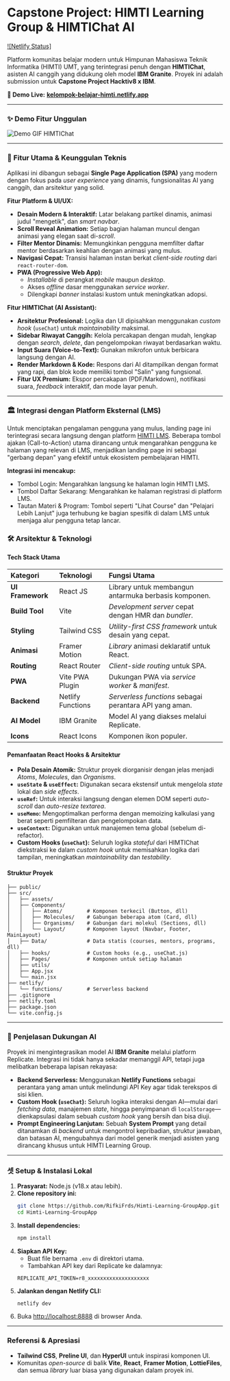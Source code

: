 # Capstone Project: HIMTI Learning Group & HIMTIChat AI

[![Netlify Status]](https://app.netlify.com/sites/kelompok-belajar-himti/deploys)

Platform komunitas belajar modern untuk Himpunan Mahasiswa Teknik Informatika (HIMTI) UMT, yang terintegrasi penuh dengan **HIMTIChat**, asisten AI canggih yang didukung oleh model **IBM Granite**. Proyek ini adalah submission untuk **Capstone Project Hacktiv8 x IBM**.

**🚀 Demo Live:** [**kelompok-belajar-himti.netlify.app**](https://kelompok-belajar-himti.netlify.app/)

---

### ✨ Demo Fitur Unggulan

![Demo GIF HIMTIChat](https://jumpshare.com/s/8EFNX2YwUPaSFRRjSQjE)

---

### 🌟 Fitur Utama & Keunggulan Teknis

Aplikasi ini dibangun sebagai **Single Page Application (SPA)** yang modern dengan fokus pada *user experience* yang dinamis, fungsionalitas AI yang canggih, dan arsitektur yang solid.

**Fitur Platform & UI/UX:**
-   **Desain Modern & Interaktif:** Latar belakang partikel dinamis, animasi judul "mengetik", dan *smart navbar*.
-   **Scroll Reveal Animation:** Setiap bagian halaman muncul dengan animasi yang elegan saat di-*scroll*.
-   **Filter Mentor Dinamis:** Memungkinkan pengguna memfilter daftar mentor berdasarkan keahlian dengan animasi yang mulus.
-   **Navigasi Cepat:** Transisi halaman instan berkat *client-side routing* dari `react-router-dom`.
-   **PWA (Progressive Web App):**
    -   *Installable* di perangkat *mobile* maupun *desktop*.
    -   Akses *offline* dasar menggunakan *service worker*.
    -   Dilengkapi *banner* instalasi kustom untuk meningkatkan adopsi.

**Fitur HIMTIChat (AI Assistant):**
-   **Arsitektur Profesional:** Logika dan UI dipisahkan menggunakan *custom hook* (`useChat`) untuk *maintainability* maksimal.
-   **Sidebar Riwayat Canggih:** Kelola percakapan dengan mudah, lengkap dengan *search*, *delete*, dan pengelompokan riwayat berdasarkan waktu.
-   **Input Suara (Voice-to-Text):** Gunakan mikrofon untuk berbicara langsung dengan AI.
-   **Render Markdown & Kode:** Respons dari AI ditampilkan dengan format yang rapi, dan blok kode memiliki tombol "Salin" yang fungsional.
-   **Fitur UX Premium:** Ekspor percakapan (PDF/Markdown), notifikasi suara, *feedback* interaktif, dan mode layar penuh.

---

### 🏛️ Integrasi dengan Platform Eksternal (LMS)

Untuk menciptakan pengalaman pengguna yang mulus, landing page ini terintegrasi secara langsung dengan platform [HIMTI LMS](himti-lms.vercel.app). Beberapa tombol ajakan (Call-to-Action) utama dirancang untuk mengarahkan pengguna ke halaman yang relevan di LMS, menjadikan landing page ini sebagai "gerbang depan" yang efektif untuk ekosistem pembelajaran HIMTI.

**Integrasi ini mencakup:**
- Tombol Login: Mengarahkan langsung ke halaman login HIMTI LMS.
- Tombol Daftar Sekarang: Mengarahkan ke halaman registrasi di platform LMS.
- Tautan Materi & Program: Tombol seperti "Lihat Course" dan "Pelajari Lebih Lanjut" juga terhubung ke bagian spesifik di dalam LMS untuk menjaga alur pengguna tetap lancar.

### 🛠️ Arsitektur & Teknologi

#### **Tech Stack Utama**

| Kategori | Teknologi | Fungsi Utama |
| :--- | :--- | :--- |
| **UI Framework** | React JS | Library untuk membangun antarmuka berbasis komponen. |
| **Build Tool** | Vite | *Development server* cepat dengan HMR dan *bundler*. |
| **Styling** | Tailwind CSS | *Utility-first CSS framework* untuk desain yang cepat. |
| **Animasi** | Framer Motion | *Library* animasi deklaratif untuk React. |
| **Routing** | React Router | *Client-side routing* untuk SPA. |
| **PWA** | Vite PWA Plugin | Dukungan PWA via *service worker* & *manifest*. |
| **Backend** | Netlify Functions | *Serverless functions* sebagai perantara API yang aman. |
| **AI Model** | IBM Granite | Model AI yang diakses melalui Replicate. |
| **Icons** | React Icons | Komponen ikon populer. |

#### **Pemanfaatan React Hooks & Arsitektur**
-   **Pola Desain Atomik:** Struktur proyek diorganisir dengan jelas menjadi *Atoms*, *Molecules*, dan *Organisms*.
-   **`useState` & `useEffect`:** Digunakan secara ekstensif untuk mengelola *state* lokal dan *side effects*.
-   **`useRef`:** Untuk interaksi langsung dengan elemen DOM seperti *auto-scroll* dan *auto-resize textarea*.
-   **`useMemo`:** Mengoptimalkan performa dengan memoizing kalkulasi yang berat seperti pemfilteran dan pengelompokan data.
-   **`useContext`:** Digunakan untuk manajemen tema global (sebelum di-refactor).
-   **Custom Hooks (`useChat`):** Seluruh logika *stateful* dari HIMTIChat diekstraksi ke dalam *custom hook* untuk memisahkan logika dari tampilan, meningkatkan *maintainability* dan *testability*.

#### **Struktur Proyek**
```
├── public/
├── src/
│   ├── assets/
│   ├── Components/
│   │   ├── Atoms/        # Komponen terkecil (Button, dll)
│   │   ├── Molecules/    # Gabungan beberapa atom (Card, dll)
│   │   ├── Organisms/    # Gabungan dari molekul (Sections, dll)
│   │   └── Layout/       # Komponen layout (Navbar, Footer, MainLayout)
│   ├── Data/             # Data statis (courses, mentors, programs, dll)
│   ├── hooks/            # Custom hooks (e.g., useChat.js)
│   ├── Pages/            # Komponen untuk setiap halaman
│   ├── utils/            
│   ├── App.jsx
│   └── main.jsx
├── netlify/
│   └── functions/        # Serverless backend
├── .gitignore
├── netlify.toml
├── package.json
└── vite.config.js
```
---

### 🤖 Penjelasan Dukungan AI

Proyek ini mengintegrasikan model AI **IBM Granite** melalui platform Replicate. Integrasi ini tidak hanya sekadar memanggil API, tetapi juga melibatkan beberapa lapisan rekayasa:
-   **Backend Serverless:** Menggunakan **Netlify Functions** sebagai perantara yang aman untuk melindungi API Key agar tidak terekspos di sisi klien.
-   **Custom Hook (`useChat`):** Seluruh logika interaksi dengan AI—mulai dari *fetching data*, manajemen *state*, hingga penyimpanan di `localStorage`—dienkapsulasi dalam sebuah *custom hook* yang bersih dan bisa diuji.
-   **Prompt Engineering Lanjutan:** Sebuah **System Prompt** yang detail ditanamkan di *backend* untuk mengontrol kepribadian, struktur jawaban, dan batasan AI, mengubahnya dari model generik menjadi asisten yang dirancang khusus untuk HIMTI Learning Group.

---

### 셋 Setup & Instalasi Lokal

1.  **Prasyarat:** Node.js (v18.x atau lebih).
2.  **Clone repository ini:**
    ```bash
    git clone https://github.com/RifkiFrds/Himti-Learning-GroupApp.git
    cd Himti-Learning-GroupApp
    ```
3.  **Install dependencies:**
    ```bash
    npm install
    ```
4.  **Siapkan API Key:**
    -   Buat file bernama `.env` di direktori utama.
    -   Tambahkan API key dari Replicate ke dalamnya:
      ```
      REPLICATE_API_TOKEN=r8_xxxxxxxxxxxxxxxxxxxx
      ```
5.  **Jalankan dengan Netlify CLI:**
    ```bash
    netlify dev
    ```
6.  Buka [http://localhost:8888](http://localhost:8888) di browser Anda.

---

### Referensi & Apresiasi
-   **Tailwind CSS**, **Preline UI**, dan **HyperUI** untuk inspirasi komponen UI.
-   Komunitas *open-source* di balik **Vite**, **React**, **Framer Motion**, **LottieFiles**, dan semua *library* luar biasa yang digunakan dalam proyek ini.



















